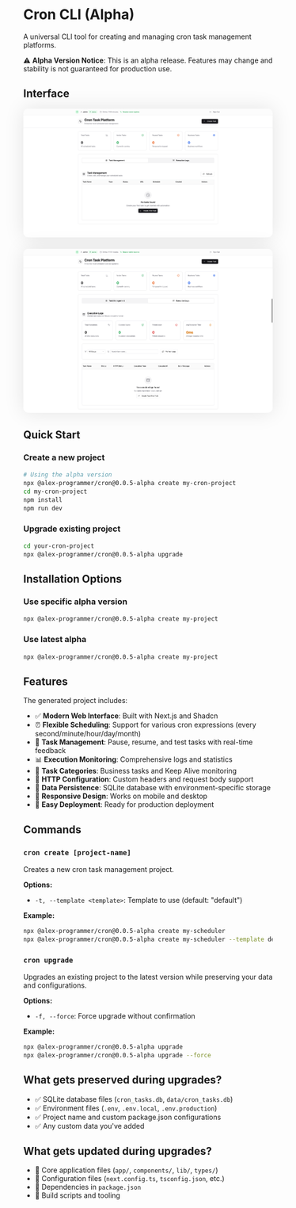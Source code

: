 # Cron CLI (Alpha)

A universal CLI tool for creating and managing cron task management platforms.

⚠️ **Alpha Version Notice**: This is an alpha release. Features may change and stability is not guaranteed for production use.

## Interface

<img src="./home.pic.png" style="box-shadow: 0 0 40px 0 rgba(0, 0, 0, 0.1); border-radius: 10px; margin-bottom: 20px;" alt="home" />

<img src="./log.pic.png" style="box-shadow: 0 0 40px 0 rgba(0, 0, 0, 0.1); border-radius: 10px;" alt="log" />

## Quick Start

### Create a new project

```bash
# Using the alpha version
npx @alex-programmer/cron@0.0.5-alpha create my-cron-project
cd my-cron-project
npm install
npm run dev
```

### Upgrade existing project

```bash
cd your-cron-project
npx @alex-programmer/cron@0.0.5-alpha upgrade
```

## Installation Options

### Use specific alpha version

```bash
npx @alex-programmer/cron@0.0.5-alpha create my-project
```

### Use latest alpha

```bash
npx @alex-programmer/cron@0.0.5-alpha create my-project
```

## Features

The generated project includes:

- ✅ **Modern Web Interface**: Built with Next.js and Shadcn
- ⏰ **Flexible Scheduling**: Support for various cron expressions (every second/minute/hour/day/month)
- 🔄 **Task Management**: Pause, resume, and test tasks with real-time feedback
- 📊 **Execution Monitoring**: Comprehensive logs and statistics
- 🎯 **Task Categories**: Business tasks and Keep Alive monitoring
- 🔧 **HTTP Configuration**: Custom headers and request body support
- 💾 **Data Persistence**: SQLite database with environment-specific storage
- 📱 **Responsive Design**: Works on mobile and desktop
- 🚀 **Easy Deployment**: Ready for production deployment

## Commands

### `cron create [project-name]`

Creates a new cron task management project.

**Options:**

- `-t, --template <template>`: Template to use (default: "default")

**Example:**

```bash
npx @alex-programmer/cron@0.0.5-alpha create my-scheduler
npx @alex-programmer/cron@0.0.5-alpha create my-scheduler --template default
```

### `cron upgrade`

Upgrades an existing project to the latest version while preserving your data and configurations.

**Options:**

- `-f, --force`: Force upgrade without confirmation

**Example:**

```bash
npx @alex-programmer/cron@0.0.5-alpha upgrade
npx @alex-programmer/cron@0.0.5-alpha upgrade --force
```

## What gets preserved during upgrades?

- ✅ SQLite database files (`cron_tasks.db`, `data/cron_tasks.db`)
- ✅ Environment files (`.env`, `.env.local`, `.env.production`)
- ✅ Project name and custom package.json configurations
- ✅ Any custom data you've added

## What gets updated during upgrades?

- 🔄 Core application files (`app/`, `components/`, `lib/`, `types/`)
- 🔄 Configuration files (`next.config.ts`, `tsconfig.json`, etc.)
- 🔄 Dependencies in `package.json`
- 🔄 Build scripts and tooling
